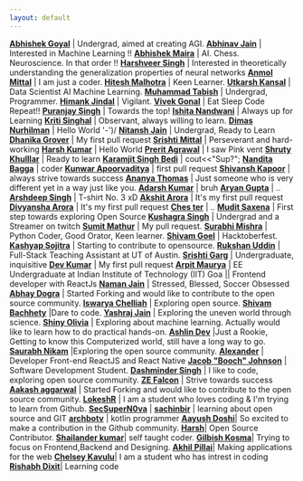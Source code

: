 ```yaml
---
layout: default
---
```

**[Abhishek Goyal](https://github.com/ABHISHEK-G0YAL)** | Undergrad, aimed at creating AGI.
**[Abhinav Jain](https://github.com/abhinavjain12)** | Interested in Machine Learning !!
**[Abhishek Maira](https://github.com/AbhishekMaira10)** | AI. Chess. Neuroscience. In that order !!
**[Harshveer Singh](https://github.com/llStringll)** | Interested in theoretically understanding the generalization properties of neural networks
**[Anmol Mittal](https://github.com/pulins222)** | I am just a coder.
**[Hitesh Malhotra](https://github.com/CodeWithHitesh)** | Keen Learner.
**[Utkarsh Kansal](https://github.com/utkarshkansal17)** | Data Scientist AI Machine Learning.
**[Muhammad Tabish](https://github.com/mtabishk)** | Undergrad, Programmer.
**[Himank Jindal](https://github.com/himankjindal)** | Vigilant.
**[Vivek Gonal](https://github.com/VivekGonal)** | Eat Sleep Code Repeat!!
**[Puranjay Singh](https://github.com/purjaysin)** | Towards the top!
**[Ishita Nandwani](https://github.com/ishita4416)** | Always up for Learning
**[Kriti Singhal](https://github.com/Kriti-bit)** | Observant, always willing to learn.
**[Dimas Nurhilman](https://github.com/dimzt/)** | Hello World '-')/
**[Nitansh Jain](https://github.com/nitanshjain)** | Undergrad, Ready to Learn
**[Dhanika Grover](https://github.com/dhanika08)** | My first pull request
**[Srishti Mittal](https://github.com/Chia2712)** | Perseverant and hard-working
**[Harsh Kumar](https://github.com/TheHarshCoder)** | Hello World
**[Prerit Agrawal](https://github.com/preritagrawal)** | I saw Pink vent
**[Shruty Khulllar](https://github.com/shruty-khullar)** | Ready to learn
**[Karamjit Singh Bedi](https://github.com/why-kj-why)** | cout<<"Sup?";
**[Nandita Bagga](https://github.com/Nandita-Bagga)** | coder
**[Kunwar Apoorvaditya](https://github.com/kunwar-code)** | first pull request
**[Shivansh Kapoor](https://github.com/kapoor2902)** | always strive towards success
**[Ananya Thomas](https://github.com/ananyathomas)** | Just someone who is very different yet in a way just like you.
**[Adarsh Kumar](https://github.com/iamadarshk)** | bruh
**[Aryan Gupta](https://github.com/1611Aryan)** | ..
**[Arshdeep Singh](https://github.com/arshdeepsk)** | T-shirt No. 3 xD
**[Akshit Arora](https://github.com/akshit-wq)** | It's my first pull request
**[Divyansha Arora](https://github.com/divyansha-coder)** | It's my first pull request
**[Ches ter](https://github.com/saycheeseter)** | ..
**[Mudit Saxena](https://github.com/mudit2909)** | First step towards exploring Open Source
**[Kushagra Singh](https://github.com/perkymaster)** | Undergrad and a Streamer on twitch
**[Sumit Mathur](https://github.com/Mathur777)** | My pull request.
**[Surabhi Mishra](https://github.com/SurabhiMishra)** | Python Coder, Good Orator, Keen learner.
**[Shivam Goel](https://github.com/shiv-am117)** | Hacktoberfest.
**[Kashyap Sojitra](https://github.com/kashyap-sojitra)** | Starting to contribute to opensource.
**[Rukshan Uddin](https://github.com/rukshanuddin)** | Full-Stack Teaching Assistant at UT of Austin.
**[Srishti Garg](https://github.com/srishti73)** | Undergraduate, inquisitive
**[Dev Kumar](https://github.com/RaX-D)** | My first pull request
**[Arpit Maurya](https://github.com/arpitm859)** | EE Undergraduate at Indian Institute of Technology (IIT) Goa || Frontend developer with ReactJs
**[Naman Jain](https://github.com/namannjain)** | Stressed, Blessed, Soccer Obsessed
**[Abhay Dogra](https://github.com/ABDthePRO)** | Started Forking and would like to contribute to the open source community.
**[Iswarya Chelliah](https://github.com/iswarya-chelliah)** | Exploring open source.
**[Shivam Bachhety](https://github.com/shivambachhety)** |Dare to code.
**[Yashraj Jain](https://github.com/yashrajjain726)** | Exploring the uneven world through science.
**[Shiny Olivia](https://github.com/olivia26)** | Exploring about machine learning. Actually would like to learn how to do practical hands-on.
**[Ashlin Dev](https://github.com/Ashlin21dev)** |Just a Rookie, Getting to know this Computerized world, still have a long way to go.
**[Saurabh Nikam](https://github.com/saurabh-nikam)** |Exploring the open source community.
**[Alexander](https://github.com/ialexanderbrito)** | Developer Front-end ReactJS and React Native
**[Jacob "Booch" Johnson](https://github.com/Jacobtjohnson)** | Software Development Student.
**[Dashminder Singh](https://github.com/Dashminder-Singh)** | I like to code, exploring open source community.
**[ZE Falcon](https://github.com/Ze-Falcon)** | Strive towards success
**[Aakash aggarwal](https://github.com/asquaree)** | Started Forking and would like to contribute to the open source community.
**[LokeshR](https://github.com/lokeshrajgadkar)** | I am a student who loves coding & I'm trying to learn from Github.
**[SecSuperN0va](https://github.com/secsupernova)** | 
**[sachinbir](https://github.com/sachinbir)** | learning about open source and GIT
**[archbotv](https://github.com/archbotv/)** | kotlin programmer
**[Aayush Doshi](https://github.com/Aayush2610-git)**| So excited to make a contribution in the Github community. 
**[Harsh](https://github.com/harsh-jindal)**| Open Source Contributor.
**[Shailander kumar](https://github.com/sk013)**| self taught coder.
**[Gilbish Kosma](https://github.com/GilbishKosma)**| Trying to focus on Frontend,Backend and Designing.
**[Akhil Pillai](https://github.com/Akhil-Pillai)**| Making applications for the web
**[Chelsey Kavulu](https://github.com/chelseykavulu)**| I am a student who has intrest in coding 
**[Rishabh Dixit](https://github.com/devlearner011)**| Learning code
